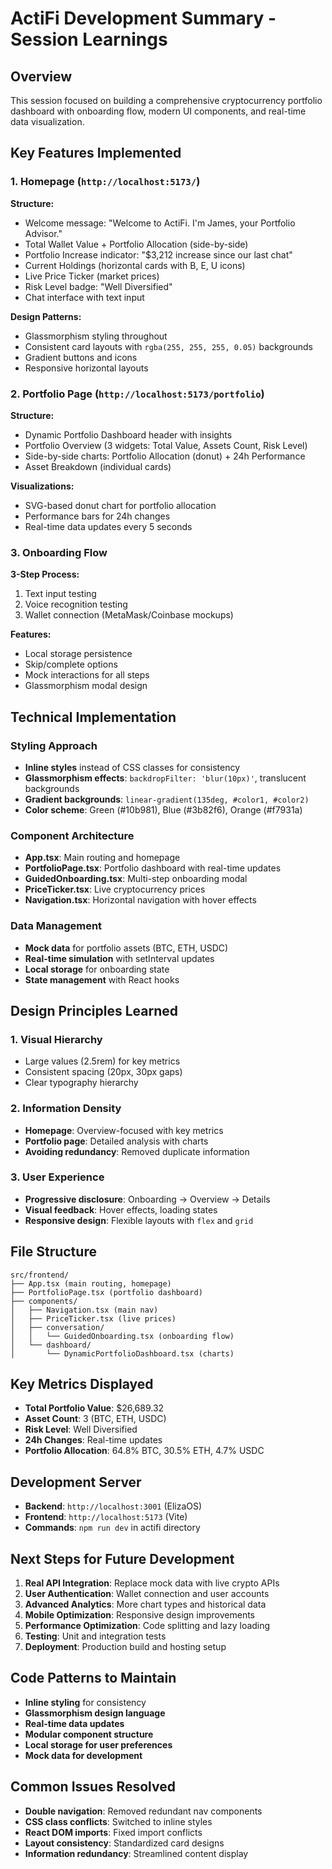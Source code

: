 # ActiFi Development Summary - Session Learnings

## Overview
This session focused on building a comprehensive cryptocurrency portfolio dashboard with onboarding flow, modern UI components, and real-time data visualization.

## Key Features Implemented

### 1. Homepage (`http://localhost:5173/`)
**Structure:**
- Welcome message: "Welcome to ActiFi. I'm James, your Portfolio Advisor."
- Total Wallet Value + Portfolio Allocation (side-by-side)
- Portfolio Increase indicator: "$3,212 increase since our last chat"
- Current Holdings (horizontal cards with B, E, U icons)
- Live Price Ticker (market prices)
- Risk Level badge: "Well Diversified"
- Chat interface with text input

**Design Patterns:**
- Glassmorphism styling throughout
- Consistent card layouts with `rgba(255, 255, 255, 0.05)` backgrounds
- Gradient buttons and icons
- Responsive horizontal layouts

### 2. Portfolio Page (`http://localhost:5173/portfolio`)
**Structure:**
- Dynamic Portfolio Dashboard header with insights
- Portfolio Overview (3 widgets: Total Value, Assets Count, Risk Level)
- Side-by-side charts: Portfolio Allocation (donut) + 24h Performance
- Asset Breakdown (individual cards)

**Visualizations:**
- SVG-based donut chart for portfolio allocation
- Performance bars for 24h changes
- Real-time data updates every 5 seconds

### 3. Onboarding Flow
**3-Step Process:**
1. Text input testing
2. Voice recognition testing
3. Wallet connection (MetaMask/Coinbase mockups)

**Features:**
- Local storage persistence
- Skip/complete options
- Mock interactions for all steps
- Glassmorphism modal design

## Technical Implementation

### Styling Approach
- **Inline styles** instead of CSS classes for consistency
- **Glassmorphism effects**: `backdropFilter: 'blur(10px)'`, translucent backgrounds
- **Gradient backgrounds**: `linear-gradient(135deg, #color1, #color2)`
- **Color scheme**: Green (#10b981), Blue (#3b82f6), Orange (#f7931a)

### Component Architecture
- **App.tsx**: Main routing and homepage
- **PortfolioPage.tsx**: Portfolio dashboard with real-time updates
- **GuidedOnboarding.tsx**: Multi-step onboarding modal
- **PriceTicker.tsx**: Live cryptocurrency prices
- **Navigation.tsx**: Horizontal navigation with hover effects

### Data Management
- **Mock data** for portfolio assets (BTC, ETH, USDC)
- **Real-time simulation** with setInterval updates
- **Local storage** for onboarding state
- **State management** with React hooks

## Design Principles Learned

### 1. Visual Hierarchy
- Large values (2.5rem) for key metrics
- Consistent spacing (20px, 30px gaps)
- Clear typography hierarchy

### 2. Information Density
- **Homepage**: Overview-focused with key metrics
- **Portfolio page**: Detailed analysis with charts
- **Avoiding redundancy**: Removed duplicate information

### 3. User Experience
- **Progressive disclosure**: Onboarding → Overview → Details
- **Visual feedback**: Hover effects, loading states
- **Responsive design**: Flexible layouts with `flex` and `grid`

## File Structure
```
src/frontend/
├── App.tsx (main routing, homepage)
├── PortfolioPage.tsx (portfolio dashboard)
├── components/
│   ├── Navigation.tsx (main nav)
│   ├── PriceTicker.tsx (live prices)
│   ├── conversation/
│   │   └── GuidedOnboarding.tsx (onboarding flow)
│   └── dashboard/
│       └── DynamicPortfolioDashboard.tsx (charts)
```

## Key Metrics Displayed
- **Total Portfolio Value**: $26,689.32
- **Asset Count**: 3 (BTC, ETH, USDC)
- **Risk Level**: Well Diversified
- **24h Changes**: Real-time updates
- **Portfolio Allocation**: 64.8% BTC, 30.5% ETH, 4.7% USDC

## Development Server
- **Backend**: `http://localhost:3001` (ElizaOS)
- **Frontend**: `http://localhost:5173` (Vite)
- **Commands**: `npm run dev` in actifi directory

## Next Steps for Future Development
1. **Real API Integration**: Replace mock data with live crypto APIs
2. **User Authentication**: Wallet connection and user accounts
3. **Advanced Analytics**: More chart types and historical data
4. **Mobile Optimization**: Responsive design improvements
5. **Performance Optimization**: Code splitting and lazy loading
6. **Testing**: Unit and integration tests
7. **Deployment**: Production build and hosting setup

## Code Patterns to Maintain
- **Inline styling** for consistency
- **Glassmorphism design language**
- **Real-time data updates**
- **Modular component structure**
- **Local storage for user preferences**
- **Mock data for development**

## Common Issues Resolved
- **Double navigation**: Removed redundant nav components
- **CSS class conflicts**: Switched to inline styles
- **React DOM imports**: Fixed import conflicts
- **Layout consistency**: Standardized card designs
- **Information redundancy**: Streamlined content display
